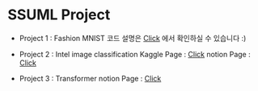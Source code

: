 # SSUML Project

- Project 1 : Fashion MNIST
코드 설명은 [Click](https://blog.naver.com/ljwon77_/222140157475) 에서 확인하실 수 있습니다 :)

- Project 2 : Intel image classification
Kaggle Page : [Click](https://www.kaggle.com/lastdefiance20/intel-image-classification-ssuml-team-3)
notion Page : [Click](https://www.notion.so/Team-3-f5717dafd5ba41a4968693e46734c7ce)

- Project 3 : Transformer
notion Page : [Click](https://www.notion.so/Transformer-ac912a1cd3104a68b220f9526f353c46)
